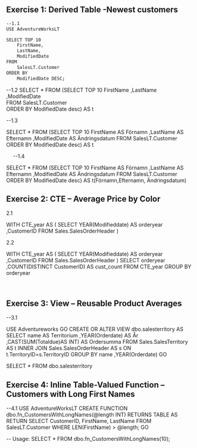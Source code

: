 
## Exercise 1: Derived Table -Newest customers

```bash
--1.1 
USE AdventureWorksLT

SELECT TOP 10
    FirstName,
    LastName,
    ModifiedDate
FROM
    SalesLT.Customer
ORDER BY
    ModifiedDate DESC;
```

--1.2 
SELECT
	*
FROM
	(SELECT	TOP 10
	FirstName 
	,LastName	
	,ModifiedDate	
FROM
	SalesLT.Customer	
ORDER BY 
	ModifiedDate desc) AS t

--1.3	

SELECT
	*
FROM
	(SELECT	TOP 10
	FirstName AS Förnamn
	,LastName AS Efternamn
	,ModifiedDate	AS Ändringsdatum
FROM
	SalesLT.Customer	
ORDER BY 
	ModifiedDate desc) AS t

 
--1.4	

SELECT
	*
FROM
	(SELECT	TOP 10
	FirstName AS Förnamn
	,LastName AS Efternamn
	,ModifiedDate	AS Ändringsdatum
FROM
	SalesLT.Customer	
ORDER BY 
	ModifiedDate desc) AS t(Förnamn,Efternamn, Ändringsdatum)

## Exercise 2: CTE – Average Price by Color

2.1 

WITH CTE_year AS
	(
	SELECT 
		YEAR(Modifieddate) AS orderyear
		,CustomerID
	FROM Sales.SalesOrderHeader
	)

2.2

WITH CTE_year AS
	(
	SELECT 
		YEAR(Modifieddate) AS orderyear
		,CustomerID
	FROM Sales.SalesOrderHeader
	)
SELECT 
	orderyear
	,COUNT(DISTINCT CustomerID) AS cust_count
FROM CTE_year
GROUP BY
	orderyear

 
## Exercise 3: View – Reusable Product Averages

--3.1

USE Adventureworks
GO
CREATE OR ALTER VIEW dbo.salesterritory AS
SELECT
	name AS Territorium
	,YEAR(Orderdate) AS År
	,CAST(SUM(Totaldue)AS INT) AS Ordersumma
FROM
	Sales.SalesTerritory AS t INNER JOIN Sales.SalesOrderHeader	AS s
	ON t.TerritoryID=s.TerritoryID
GROUP BY
	name
	,YEAR(Orderdate)
GO

SELECT * FROM dbo.salesterritory

## Exercise 4: Inline Table-Valued Function – Customers with Long First Names

--4.1 
USE AdventureWorksLT
CREATE FUNCTION dbo.fn_CustomersWithLongNames(@length INT)
RETURNS TABLE
AS
RETURN
    SELECT CustomerID, FirstName, LastName
    FROM SalesLT.Customer
    WHERE LEN(FirstName) > @length;
GO

-- Usage:
SELECT * FROM dbo.fn_CustomersWithLongNames(10);
 

